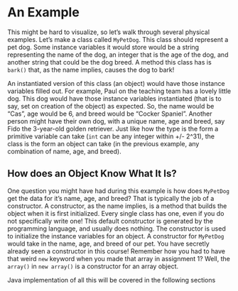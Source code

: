 # An Example
This might be hard to visualize, so let’s walk through several physical examples. Let’s make a class called `MyPetDog`. This class should represent a pet dog. Some instance variables it would store would be a string representing the name of the dog, an integer that is the age of the dog, and another string that could be the dog breed. A method this class has is `bark()` that, as the name implies, causes the dog to bark! 

An instantiated version of this class (an object) would have those instance variables filled out. For example, Paul on the teaching team has a lovely little dog. This dog would have those instance variables instantiated (that is to say, set on creation of the object) as expected. So, the name would be “Cas”, age would be 6, and breed would be “Cocker Spaniel”. Another person might have their own dog, with a unique name, age and breed, say Fido the 3-year-old golden retriever. Just like how the type is the form a primitive variable can take (`int` can be any integer within +/- 2^31), the class is the form an object can take (in the previous example, any combination of name, age, and breed).

## How does an Object Know What It Is?

One question you might have had during this example is how does `MyPetDog` get the data for it’s name, age, and breed? That is typically the job of a constructor. A constructor, as the name implies, is a method that builds the object when it is first initialized. Every single class has one, even if you do not specifically write one! This default constructor is generated by the programming language, and usually does nothing. The constructor is used to initialize the instance variables for an object. A constructor for `MyPetDog` would take in the name, age, and breed of our pet.
You have secretly already seen a constructor in this course! Remember how you had to have that weird `new` keyword when you made that array in assignment 1? Well, the `array()` in `new array()` is a constructor for an array object.

Java implementation of all this will be covered in the following sections
